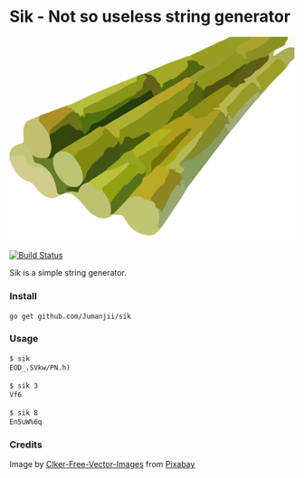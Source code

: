 # Sik - Not so useless string generator

![Image of sugarcane](https://github.com/Jumanjii/sik/blob/master/sugarcane.png)

[![Build Status](https://cloud.drone.io/api/badges/Jumanjii/sik/status.svg)](https://cloud.drone.io/Jumanjii/sik)

Sik is a simple string generator.

### Install

```
go get github.com/Jumanjii/sik
```

### Usage

```
$ sik
EOD_.SVkw/PN.h)

$ sik 3
Vf6

$ sik 8
En5uW%6q
```

### Credits

Image by <a href="https://pixabay.com/users/Clker-Free-Vector-Images-3736/?utm_source=link-attribution&amp;utm_medium=referral&amp;utm_campaign=image&amp;utm_content=311914">Clker-Free-Vector-Images</a> from <a href="https://pixabay.com/?utm_source=link-attribution&amp;utm_medium=referral&amp;utm_campaign=image&amp;utm_content=311914">Pixabay</a> 
